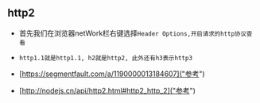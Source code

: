 ## http2
* 首先我们在浏览器netWork栏右键选择`Header Options,开启请求的http协议查看`
* `http1.1就是http1.1, h2就是http2, 此外还有h3表示http3`

* [https://segmentfault.com/a/1190000013184607]("参考")
* [http://nodejs.cn/api/http2.html#http2_http_2]("参考")
